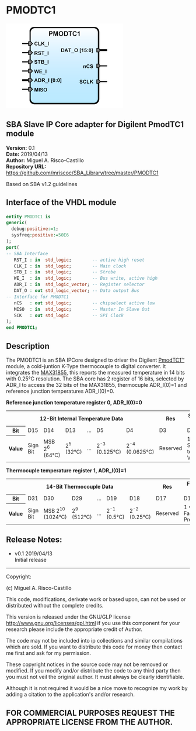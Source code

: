 PMODTC1
=======
![](image.png)

SBA Slave IP Core adapter for Digilent PmodTC1 module
-----------------------------------------------------

**Version:** 0.1  
**Date:** 2019/04/13  
**Author:** Miguel A. Risco-Castillo  
**Repository URL:** <https://github.com/mriscoc/SBA_Library/tree/master/PMODTC1>  

Based on SBA v1.2 guidelines


Interface of the VHDL module
----------------------------

```vhdl
entity PMODTC1 is
generic(
  debug:positive:=1;
  sysfreq:positive:=50E6
);
port(
-- SBA Interface
   RST_I : in  std_logic;        -- active high reset
   CLK_I : in  std_logic;        -- Main clock
   STB_I : in  std_logic;        -- Strobe
   WE_I  : in  std_logic;        -- Bus write, active high
   ADR_I : in  std_logic_vector; -- Register selector
   DAT_O : out std_logic_vector; -- Data output Bus
-- Interface for PMODTC1
   nCS   : out std_logic;        -- chipselect active low
   MISO  : in  std_logic;        -- Master In Slave Out
   SCK   : out std_logic         -- SPI Clock
);
end PMODTC1; 
```
Description
-----------
The PMODTC1 is an SBA IPCore designed to driver the Digilent [PmodTC1™] module,
a cold-juntion K-Type thermocouple to digital converter. It integrates the [MAX31855],
this reports the measured temperature in 14 bits with 0.25°C resolution.
The SBA core has 2 register of 16 bits, selected by  ADR_I to access the 32 bits
of the MAX31855, thermocuple ADR_I(0)=1 and reference junction temperatures ADR_I(0)=0.

[MAX31855]:MAX31855.pdf
[PmodTC1™]:pmodtc1_rm.pdf

**Reference junction temperature register 0, ADR_I(0)=0**
<table width="95%">
	<tbody>
	<tr>
	    <th colspan="7">  12-Bit Internal Temperature Data  </th><th>  Res  </th><th>  SCV Bit  </th><th>  SCG Bit  </th><th>  OC  Bit  </th>
	</tr>
	<tr>
		<th>  Bit  </th><td>  D15  </td><td>  D14  </td><td>  D13  </td><td>  …  </td><td>  D5  </td><td>  D4  </td><td>  D3  </td><td>  D2  </td><td>  D1  </td><td>  D0  </td>
	</tr>
	<tr>
		<th>  Value  </th><td>  Sign Bit  </td><td>  MSB 2<sup>6</sup> (64°C)  </td><td>  2<sup>5</sup> (32°C)  </td><td>  …  </td><td>  2<sup>-3</sup> (0.125°C)  </td><td>  2<sup>-4</sup> (0.0625°C)  </td><td>  Reserved  </td><td>  1 = Short to Vcc  </td><td>  1 = Short to GND </td><td>  1 = Open Circuit  </td>
	</tr>
</tbody></table>
   
>>   
   
**Thermocuple temperature register 1, ADR_I(0)=1**
<table width="95%">
	<tbody>
	<tr>
	    <th colspan="7">  14-Bit Thermocouple Data  </th><th>  Res  </th><th>  Fault Bit  </th>
	</tr>
	<tr>
		<th>  Bit  </th><td>  D31  </td><td>  D30  </td><td>  D29  </td><td>  …  </td><td>  D19  </td><td>  D18  </td><td>  D17  </td><td>  D16  </td>
	</tr>
	<tr>
		<th>  Value  </th><td>  Sign Bit  </td><td>  MSB 2<sup>10</sup> (1024°C)  </td><td>  2<sup>9</sup> (512°C)  </td><td>  …  </td><td>  2<sup>-1</sup> (0.5°C)  </td><td>  2<sup>-2</sup> (0.25°C)  </td><td>  Reserved  </td><td>  1 = Fault Present  </td>
	</tr>
</tbody></table>

Release Notes:
--------------

- v0.1 2019/04/13  
  Initial release

--------------------------------------------------------------------------------
 Copyright:

 (c) Miguel A. Risco-Castillo

 This code, modifications, derivate work or based upon, can not be used or
 distributed without the complete credits.

 This version is released under the GNU/GLP license
 http://www.gnu.org/licenses/gpl.html
 if you use this component for your research please include the appropriate
 credit of Author.

 The code may not be included into ip collections and similar compilations
 which are sold. If you want to distribute this code for money then contact me
 first and ask for my permission.

 These copyright notices in the source code may not be removed or modified.
 If you modify and/or distribute the code to any third party then you must not
 veil the original author. It must always be clearly identifiable.

 Although it is not required it would be a nice move to recognize my work by
 adding a citation to the application's and/or research.

 FOR COMMERCIAL PURPOSES REQUEST THE APPROPRIATE LICENSE FROM THE AUTHOR.
--------------------------------------------------------------------------------